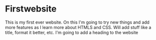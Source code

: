 # Firstwebsite
This is my first ever website. On this I'm going to try new things and add more features as I learn more about HTMLS and CSS. Will add stuff like a title, format it better, etc. I'm going to add a heading to the website
